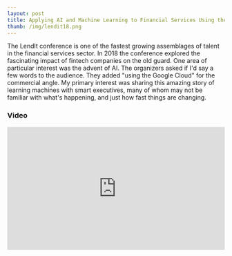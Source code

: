 ```yaml
---
layout: post
title: Applying AI and Machine Learning to Financial Services Using the Google Cloud
thumb: /img/lendit18.png
---
```


The LendIt conference is one of the fastest growing assemblages of talent in the financial
services sector.  In 2018 the conference explored the fascinating impact of fintech companies
on the old guard.  One area of particular interest was the advent of AI.  The organizers asked
if I'd say a few words to the audience.  They added "using the Google Cloud" for the commercial
angle.  My primary interest was sharing this amazing story of learning machines with smart
executives, many of whom may not be familiar with what's happening, and just how fast things
are changing.

<h3>Video</h3>
<div style="position:relative;padding-top:56.25%;max-width:600px">
<iframe style="position:absolute;top:0;left:0;width:100%;height:100%;" src="https://www.youtube.com/embed/aVlC08psw3I" frameborder="0" allow="accelerometer; autoplay; encrypted-media; gyroscope; picture-in-picture" allowfullscreen></iframe>
</div>
